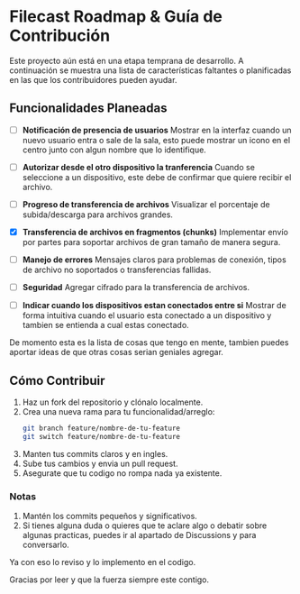 # Filecast Roadmap & Guía de Contribución

Este proyecto aún está en una etapa temprana de desarrollo. A continuación se muestra una lista de características faltantes o planificadas en las que los contribuidores pueden ayudar.

## Funcionalidades Planeadas

- [ ] **Notificación de presencia de usuarios**
  Mostrar en la interfaz cuando un nuevo usuario entra o sale de la sala, esto puede mostrar un icono en el centro junto con algun nombre que lo identifique.

- [ ] **Autorizar desde el otro dispositivo la tranferencia**
  Cuando se seleccione a un dispositivo, este debe de confirmar que quiere recibir el archivo.

- [ ] **Progreso de transferencia de archivos**
  Visualizar el porcentaje de subida/descarga para archivos grandes.

- [x] **Transferencia de archivos en fragmentos (chunks)**
  Implementar envío por partes para soportar archivos de gran tamaño de manera segura.

- [ ] **Manejo de errores**
  Mensajes claros para problemas de conexión, tipos de archivo no soportados o transferencias fallidas.

- [ ] **Seguridad**
  Agregar cifrado para la transferencia de archivos.

- [ ] **Indicar cuando los dispositivos estan conectados entre si**
  Mostrar de forma intuitiva cuando el usuario esta conectado a un dispositivo y tambien se entienda a cual estas conectado.
  
De momento esta es la lista de cosas que tengo en mente, tambien puedes aportar ideas de que otras cosas serian geniales agregar.

## Cómo Contribuir

1. Haz un fork del repositorio y clónalo localmente.  
2. Crea una nueva rama para tu funcionalidad/arreglo:  
   ```bash
   git branch feature/nombre-de-tu-feature
   git switch feature/nombre-de-tu-feature
   ```
3. Manten tus commits claros y en ingles.
4. Sube tus cambios y envia un pull request.
5. Asegurate que tu codigo no rompa nada ya existente.

### Notas

1. Mantén los commits pequeños y significativos.
2. Si tienes alguna duda o quieres que te aclare algo o debatir sobre algunas practicas, puedes ir al apartado de Discussions y para conversarlo.

Ya con eso lo reviso y lo implemento en el codigo.

Gracias por leer y que la fuerza siempre este contigo.